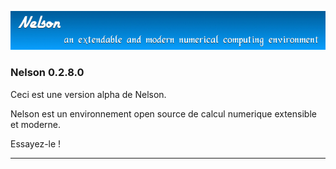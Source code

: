 ![banner](banner_homepage.png)

### Nelson 0.2.8.0

Ceci est une version alpha de Nelson. 

Nelson est un environnement open source de calcul numerique extensible et moderne.

Essayez-le !


* * *




